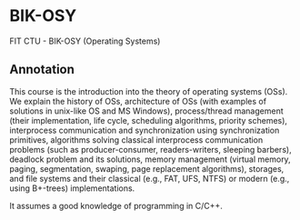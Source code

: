 # BIK-OSY
FIT CTU - BIK-OSY (Operating Systems)

## Annotation
This course is the introduction into the theory of operating systems (OSs). We explain the history of OSs, architecture of OSs (with examples of solutions in unix-like OS and MS Windows), process/thread management (their implementation, life cycle, scheduling algorithms, priority schemes), interprocess communication and synchronization using synchronization primitives, algorithms solving classical interprocess communication problems (such as producer-consumer, readers-writers, sleeping barbers), deadlock problem and its solutions, memory management (virtual memory, paging, segmentation, swaping, page replacement algorithms), storages, and file systems and their classical (e.g., FAT, UFS, NTFS) or modern (e.g., using B+-trees) implementations.

It assumes a good knowledge of programming in C/C++.

